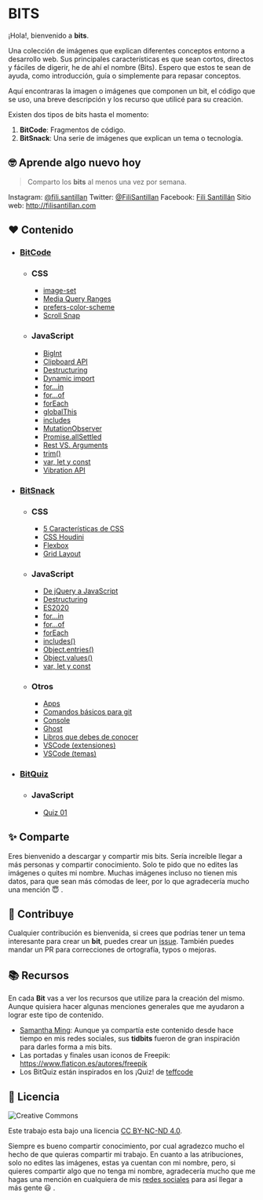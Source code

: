 # BITS

¡Hola!, bienvenido a **bits**.

Una colección de imágenes que explican diferentes conceptos entorno a desarrollo web. Sus principales características es que sean cortos, directos y fáciles de digerir, he de ahí el nombre (Bits). Espero que estos te sean de ayuda, como introducción, guía o simplemente para repasar conceptos.

Aquí encontraras la imagen o imágenes que componen un bit, el código que se uso, una breve descripción y los recurso que utilicé para su creación.

Existen dos tipos de bits hasta el momento:

1. **BitCode**: Fragmentos de código.
2. **BitSnack**: Una serie de imágenes que explican un tema o tecnología.

## 🤓 Aprende algo nuevo hoy

> Comparto los **bits** al menos una vez por semana.

Instagram: [@fili.santillan](https://www.instagram.com/fili.santillan/)
Twitter: [@FiliSantillan](https://twitter.com/FiliSantillan)
Facebook: [Fili Santillán](https://www.facebook.com/FiliSantillan96/)
Sitio web: http://filisantillan.com

## ❤ Contenido

- ### [BitCode](/BitCode/)

  - ### CSS

    - [image-set](BitCode/image-set/image-set.md)
    - [Media Query Ranges](/BitCode/media-query-ranges/media-query-ranges.md)
    - [prefers-color-scheme](/BitCode/prefers-color-scheme/prefers-color-scheme.md)
    - [Scroll Snap](/BitCode/scroll-snap/scroll-snap.md)

  - ### JavaScript
    - [BigInt](/BitCode/BigInt/BigInt.md)
    - [Clipboard API](/BitCode/ClipboardApi/clipboardApi.md)
    - [Destructuring](/BitCode/Destructuring/destructuring.md)
    - [Dynamic import](/BitCode/DynamicImport/dynamic-import.md)
    - [for...in](/BitCode/for...in/for...in.md)
    - [for...of](/BitCode/for...of/for...of.md)
    - [forEach](/BitCode/forEach/forEach.md)
    - [globalThis](/BitCode/globalThis/globalThis.md)
    - [includes](/BitCode/includes/includes.md)
    - [MutationObserver](/BitCode/mutationObserver/mutationObserver.md)
    - [Promise.allSettled](/BitCode/Promise.allSettled/Promise.allSettled.md)
    - [Rest VS. Arguments](/BitCode/RestVSArguments/RestVSArguments.md)
    - [trim()](/BitCode/trim/trim.md)
    - [var, let y const](./bitCode/var-let-const/var-let-const.md)
    - [Vibration API](/BitCode/vibration-api/vibration-api.md)

- ### [BitSnack](/BitSnack/)

  - ### CSS

    - [5 Características de CSS](/BitSnack/css-features/css-features.md)
    - [CSS Houdini](/BitSnack/css-houdini/css-houdini.md)
    - [Flexbox](/BitSnack/flexbox/flexbox.md)
    - [Grid Layout](/BitSnack/grid-layout/grid-layout.md)

  - ### JavaScript
  
    - [De jQuery a JavaScript](/bitSnack/jquery-js/jquery-js.md)
    - [Destructuring](/BitSnack/Destructuring/destructuring.md)
    - [ES2020](/BitSnack/ES2020/ES2020.md)
    - [for...in](/BitSnack/for...in/for...in.md)
    - [for...of](/BitSnack/for...of/for...of.md)
    - [forEach](/BitSnack/forEach/forEach.md)
    - [includes()](/BitSnack/includes/includes.md)
    - [Object.entries()](/BitSnack/Object.entries/Object.entries.md)
    - [Object.values()](/BitSnack/Object.values/Object.values.md)
    - [var, let y const](/BitSnack/var-let-const/var-let-const.md)

  - ### Otros

    - [Apps](/BitSnack/apps/apps.md)
    - [Comandos básicos para git](/BitSnack/git-commands/git-commands.md)
    - [Console](/BitSnack/console/console.md)
    - [Ghost](/BitSnack/Ghost/Ghost.md)
    - [Libros que debes de conocer](/BitSnack/books/books.md)
    - [VSCode (extensiones)](/BitSnack/vscode-extensions/VSCode-extensions.md)
    - [VSCode (temas)](/BitSnack/vscode-theme/vscode-themes.md)

- ### [BitQuiz](/BitQuiz/)

  - ### JavaScript

    - [Quiz 01](/BitQuiz/js-quiz-01/js-quiz-01.md)

## ✨ Comparte

Eres bienvenido a descargar y compartir mis bits. Sería increíble llegar a más personas y compartir conocimiento. Solo te pido que no edites las imágenes o quites mi nombre. Muchas imágenes incluso no tienen mis datos, para que sean más cómodas de leer, por lo que agradecería mucho una mención 😇 .

## 🤜 Contribuye

Cualquier contribución es bienvenida, si crees que podrías tener un tema interesante para crear un **bit**, puedes crear un [issue](https://github.com/FiliSantillan/Bits/issues). También puedes mandar un PR para correcciones de ortografía, typos o mejoras.

## 📚 Recursos

En cada **Bit** vas a ver los recursos que utilize para la creación del mismo. Aunque quisiera hacer algunas menciones generales que me ayudaron a lograr este tipo de contenido.

- [Samantha Ming](https://www.instagram.com/samanthaming/): Aunque ya compartía este contenido desde hace tiempo en mis redes sociales, sus **tidbits** fueron de gran inspiración para darles forma a mis bits.
- Las portadas y finales usan iconos de Freepik: https://www.flaticon.es/autores/freepik
- Los BitQuiz están inspirados en los ¡Quiz! de [teffcode](https://gist.github.com/teffcode)

## 📜 Licencia

![Creative Commons](https://mirrors.creativecommons.org/presskit/buttons/80x15/svg/by-nc-nd.svg)

Este trabajo esta bajo una licencia [CC BY-NC-ND 4.0](https://creativecommons.org/licenses/by-nc-nd/4.0/deed.es).

Siempre es bueno compartir conocimiento, por cual agradezco mucho el hecho de que quieras compartir mi trabajo. En cuanto a las atribuciones, solo no edites las imágenes, estas ya cuentan con mi nombre, pero, si quieres compartir algo que no tenga mi nombre, agradecería mucho que me hagas una mención en cualquiera de mis [redes sociales](#aprende-algo-nuevo-hoy) para así llegar a más gente 😃 .
